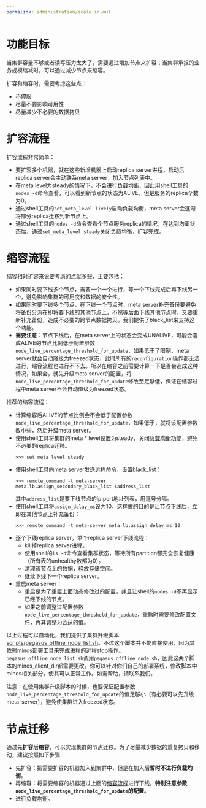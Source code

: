 ```yaml
---
permalink: administration/scale-in-out
---
```


# 功能目标

当集群容量不够或者读写压力太大了，需要通过增加节点来扩容；当集群承担的业务规模缩减时，可以通过减少节点来缩容。

扩容和缩容时，需要考虑这些点：
* 不停服
* 尽量不要影响可用性
* 尽量减少不必要的数据拷贝

# 扩容流程

扩容流程非常简单：
* 要扩容多个机器，就在这些新增机器上启动replica server进程，启动后replica server会主动联系meta server，加入节点列表中。
* 在meta level为steady的情况下，不会进行[负载均衡](rebalance)，因此用shell工具的`nodes -d`命令查看，可以看到新节点的状态为ALIVE，但是服务的replica个数为0。
* 通过shell工具的`set_meta_level lively`启动负载均衡，meta server会逐渐将部分replica迁移到新节点上。
* 通过shell工具的`nodes -d`命令查看个节点服务replica的情况，在达到均衡状态后，通过`set_meta_level steady`关闭负载均衡，扩容完成。

# 缩容流程

缩容相对扩容来说要考虑的点就多些，主要包括：
* 如果同时要下线多个节点，需要一个一个进行，等一个下线完成后再下线另一个，避免影响集群的可用度和数据的安全性。
* 如果同时要下线多个节点，在下线一个节点时，meta server补充备份要避免将备份分派在即将要下线的其他节点上，不然等后面下线其他节点时，又要重新补充备份，造成不必要的跨节点数据拷贝。我们提供了black_list来支持这个功能。
* **需要注意**：节点下线后，在meta server上的状态会变成UNALIVE，可能会造成ALIVE的节点比例低于配置参数`node_live_percentage_threshold_for_update`，如果低于了限制，meta server就会自动降级为freezed状态，此时所有的`reconfiguration`操作都无法进行，缩容流程也进行不下去。所以在缩容之前需要计算一下是否会造成这种情况，如果会，就先升级meta server的配置，将`node_live_percentage_threshold_for_update`修改至足够低，保证在缩容过程中meta server不会自动降级为freezed状态。

推荐的缩容流程：
* 计算缩容后ALIVE的节点比例会不会低于配置参数`node_live_percentage_threshold_for_update`，如果低于，就将该配置参数改小些，然后升级meta server。
* 使用shell工具将集群的meta * level设置为steady，关闭[负载均衡功能](rebalance)，避免不必要的replica迁移。
  ```
  >>> set_meta_level steady
  ```
* 使用shell工具向meta server发送[远程命令](remote-commands#meta-server)，设置black_list：
  ```
  >>> remote_command -t meta-server meta.lb.assign_secondary_black_list $address_list
  ```
  其中`address_list`是要下线节点的ip:port地址列表，用逗号分隔。
* 使用shell工具将`assign_delay_ms`设为10，这样做的目的是让节点下线后，立即在其他节点上补充备份：
  ```
  >>> remote_command -t meta-server meta.lb.assign_delay_ms 10
  ```
* 逐个下线replica server。单个replica server下线流程：
  * kill掉replica server进程。
  * 使用shell的`ls -d`命令查看集群状态，等待所有partition都完全恢复健康（所有表的unhealthy数都为0）。
  * 清理该节点上的数据，释放存储空间。
  * 继续下线下一个replica server。
* 重启meta server：
  * 重启是为了重置上面动态修改过的配置，并且让shell的`nodes -d`不再显示已经下线的节点。
  * 如果之前调整过配置参数`node_live_percentage_threshold_for_update`，重启时需要修改配置文件，再其调整为合适的值。

以上过程可以自动化，我们提供了集群升级脚本[scripts/pegasus_offline_node_list.sh](https://github.com/apache/incubator-pegasus/blob/master/scripts/pegasus_offline_node_list.sh)。不过这个脚本并不能直接使用，因为其依赖minos部署工具来完成进程的远程stop操作。`pegasus_offline_node_list.sh`调用`pegasus_offline_node.sh`，因此这两个脚本的minos_client_dir都需要更改。你可以针对你们自己的部署系统，修改脚本中minos相关部分，使其可以正常工作。如需帮助，请联系我们。

注意：在使用集群升级脚本的时候，也要保证配置参数`node_live_percentage_threshold_for_update`的值足够小（有必要可以先升级meta-server），避免使集群进入freezed状态。

# 节点迁移
通过先**扩容**后**缩容**，可以实现集群的节点迁移。为了尽量减少数据的重复拷贝和移动，建议按照如下步骤：
* 先扩容：把需要扩容的机器加入到集群中，但是在加入后**暂时不进行负载均衡**。
* 再缩容：将需要缩容的机器通过上面的[缩容流程](#缩容流程)进行下线，**特别注意参数`node_live_percentage_threshold_for_update`的配置**。
* 进行[负载均衡](rebalance)。
